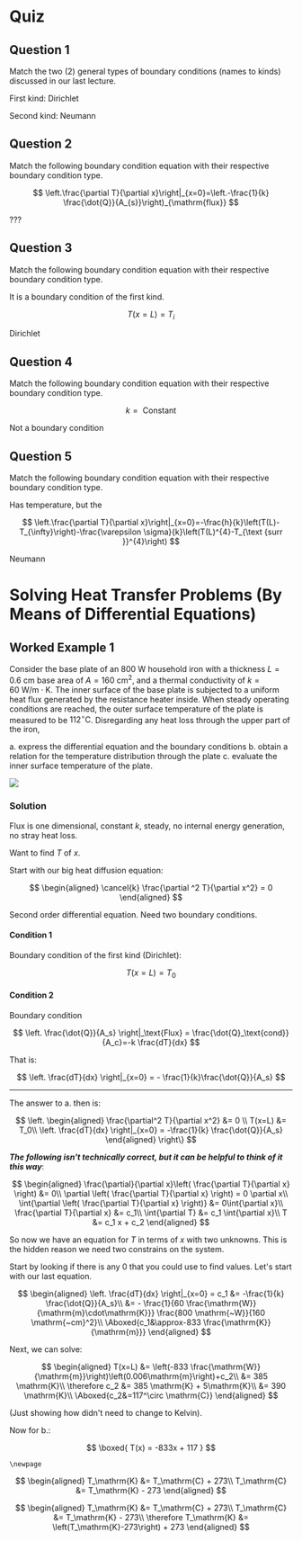 # Quiz

## Question 1

Match the two (2) general types of boundary conditions (names to kinds)
discussed in our last lecture.

First kind: Dirichlet

Second kind: Neumann

## Question 2

Match the following boundary condition equation with their respective
boundary condition type.

$$
\left.\frac{\partial T}{\partial x}\right|_{x=0}=\left.-\frac{1}{k} \frac{\dot{Q}}{A_{s}}\right)_{\mathrm{flux}}
$$

???

## Question 3

Match the following boundary condition equation with their respective
boundary condition type.

It is a boundary condition of the first kind.

$$
T(x=L)=T_{i}
$$

Dirichlet

## Question 4

Match the following boundary condition equation with their respective
boundary condition type.

$$
k=\text { Constant }
$$

Not a boundary condition

## Question 5

Match the following boundary condition equation with their respective
boundary condition type.

Has temperature, but the

$$
\left.\frac{\partial T}{\partial x}\right|_{x=0}=-\frac{h}{k}\left(T(L)-T_{\infty}\right)-\frac{\varepsilon \sigma}{k}\left(T(L)^{4}-T_{\text {surr }}^{4}\right)
$$

Neumann

# Solving Heat Transfer Problems (By Means of Differential Equations)

## Worked Example 1

Consider the base plate of an $800 \mathrm{~W}$ household iron with a
thickness $L=0.6 \mathrm{~cm}$ base area of $A=160 \mathrm{~cm}^{2},$
and a thermal conductivity of
$k=60 \mathrm{~W} / \mathrm{m} \cdot \mathrm{K} .$ The inner surface of
the base plate is subjected to a uniform heat flux generated by the
resistance heater inside. When steady operating conditions are reached,
the outer surface temperature of the plate is measured to be
$112{ }^{\circ} \mathrm{C}$. Disregarding any heat loss through the
upper part of the iron,

a.  express the differential equation and the boundary conditions
b.  obtain a relation for the temperature distribution through the plate
c.  evaluate the inner surface temperature of the plate.

![](!imgdir/ea8997d08bd579dc0dfd423b7d7c60e0465ccf47.png)

### Solution

Flux is one dimensional, constant $k$, steady, no internal energy
generation, no stray heat loss.

Want to find $T$ of $x$.

Start with our big heat diffusion equation:

$$
\begin{aligned}
\cancel{k} \frac{\partial ^2 T}{\partial x^2} = 0
\end{aligned}
$$

Second order differential equation. Need two boundary conditions.

#### Condition 1

Boundary condition of the first kind (Dirichlet):

$$
T(x=L)=T_0
$$

#### Condition 2

Boundary condition

$$
\left. \frac{\dot{Q}}{A_s} \right|_\text{Flux} = \frac{\dot{Q}_\text{cond}}{A_c}=-k \frac{dT}{dx}
$$

That is:

$$
\left. \frac{dT}{dx} \right|_{x=0} = - \frac{1}{k}\frac{\dot{Q}}{A_s}
$$

------------------------------------------------------------------------

The answer to a. then is:

$$
\left.
\begin{aligned}
\frac{\partial^2 T}{\partial x^2} &= 0 \\
T(x=L) &= T_0\\
\left. \frac{dT}{dx} \right|_{x=0} = -\frac{1}{k} \frac{\dot{Q}}{A_s}
\end{aligned}
\right\}
$$

***The following isn't technically correct, but it can be helpful to
think of it this way***:

$$
\begin{aligned}
\frac{\partial}{\partial x}\left( \frac{\partial T}{\partial x} \right) &= 0\\
\partial \left( \frac{\partial T}{\partial x} \right) = 0 \partial x\\
\int{\partial \left( \frac{\partial T}{\partial x} \right)} &= 0\int{\partial x}\\
\frac{\partial T}{\partial x} &= c_1\\
\int{\partial T} &= c_1 \int{\partial x}\\
T &= c_1 x + c_2
\end{aligned}
$$

So now we have an equation for $T$ in terms of $x$ with two unknowns.
This is the hidden reason we need two constrains on the system.

Start by looking if there is any $0$ that you could use to find values.
Let's start with our last equation.

$$
\begin{aligned}
\left. \frac{dT}{dx} \right|_{x=0} = c_1 &= -\frac{1}{k} \frac{\dot{Q}}{A_s}\\
&= - \frac{1}{60 \frac{\mathrm{W}}{\mathrm{m}\cdot\mathrm{K}}} \frac{800 \mathrm{~W}}{160 \mathrm{~cm}^2}\\
\Aboxed{c_1&\approx-833 \frac{\mathrm{K}}{\mathrm{m}}}
\end{aligned}
$$

Next, we can solve:

$$
\begin{aligned}
T(x=L) &= \left(-833 \frac{\mathrm{W}}{\mathrm{m}}\right)\left(0.006\mathrm{m}\right)+c_2\\
&= 385 \mathrm{K}\\
\therefore c_2 &= 385 \mathrm{K} + 5\mathrm{K}\\
&= 390 \mathrm{K}\\
\Aboxed{c_2&=117^\circ \mathrm{C}}
\end{aligned}
$$

(Just showing how didn't need to change to Kelvin).

Now for b.:

$$
\boxed{
T(x) = -833x + 117
}
$$

```{=tex}
\newpage
```
$$
\begin{aligned}
T_\mathrm{K} &= T_\mathrm{C} + 273\\
T_\mathrm{C} &= T_\mathrm{K} - 273
\end{aligned}
$$

$$
\begin{aligned}
T_\mathrm{K} &= T_\mathrm{C} + 273\\
T_\mathrm{C} &= T_\mathrm{K} - 273\\
\therefore T_\mathrm{K} &= \left(T_\mathrm{K}-273\right) + 273
\end{aligned}
$$
